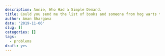 ```yaml
---
description: Annie, Who Had a Simple Demand.
title: Could you send me the list of books and someone from hog warts to explain to my parents
author: Aman Bhargava
date: '2019-11-06'
slug: []
categories: []
tags:
  - problems
draft: yes
---
```


